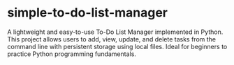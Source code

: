 # simple-to-do-list-manager
A lightweight and easy-to-use To-Do List Manager implemented in Python. This project allows users to add, view, update, and delete tasks from the command line with persistent storage using local files. Ideal for beginners to practice Python programming fundamentals.

